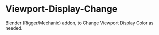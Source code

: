# Viewport-Display-Change
Blender (Rigger/Mechanic) addon, to Change Viewport Display Color as needed.
